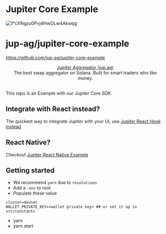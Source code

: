 # Jupiter Core Example
![1*cXNgzu0Pvj4HwOLw4Akwqg](https://user-images.githubusercontent.com/34560707/145749257-e48cb199-521b-476e-9d81-f79bb45ef834.png)

# jup-ag/jupiter-core-example
https://github.com/jup-ag/jupiter-core-example

<p align="center">
  <a href="https://jup.ag">Jupiter Aggregator (jup.ag)</a>
  <br/>
  The best swap aggregator on Solana.  Built for smart traders who like money.
</p>
<br/>
This repo is an Example with our Jupiter Core SDK.

## Integrate with React instead?
The quickest way to integrate Jupiter with your UI, use [Jupiter React Hook instead](https://www.npmjs.com/package/@jup-ag/react-hook)
## React Native?
Checkout [Jupiter React Native Example](https://github.com/mercurial-finance/jupiter-react-native)

## Getting started
- We recommend `yarn` due to `resolutions`
- Add a `.env` to root
- Populate these value
```
cluster=devnet
WALLET_PRIVATE_KEY=<wallet private key> ## or set it up in src/constants
```
- yarn
- yarn start
